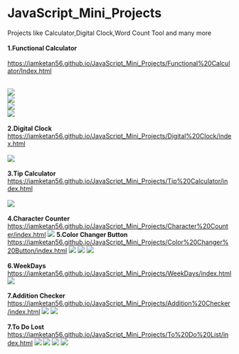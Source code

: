 # JavaScript_Mini_Projects
 Projects like Calculator,Digital Clock,Word Count Tool and many more<br><br>
<b>1.Functional Calculator</b><br><br>
https://iamketan56.github.io/JavaScript_Mini_Projects/Functional%20Calculator/Index.html
<br><br>

![](https://github.com/iamketan56/JavaScript_Mini_Projects/blob/main/Functional%20Calculator/interface2.PNG)
<br>
![](https://github.com/iamketan56/JavaScript_Mini_Projects/blob/main/Functional%20Calculator/interface3.PNG)
<br>
![](https://github.com/iamketan56/JavaScript_Mini_Projects/blob/main/Functional%20Calculator/Interface4.PNG)
<br>
![](https://github.com/iamketan56/JavaScript_Mini_Projects/blob/main/Functional%20Calculator/Interface5.PNG)
<br>
<br>
<b>2.Digital Clock</b><br>
https://iamketan56.github.io/JavaScript_Mini_Projects/Digital%20Clock/index.html
<br><br>
![](https://github.com/iamketan56/JavaScript_Mini_Projects/blob/main/Digital%20Clock/local.PNG)
<br><br>
<b>3.Tip Calculator</b><br>
https://iamketan56.github.io/JavaScript_Mini_Projects/Tip%20Calculator/index.html
<br><br>
![](https://github.com/iamketan56/JavaScript_Mini_Projects/blob/main/Tip%20Calculator/tip.PNG)
<br><br>
<b>4.Character Counter</b><br>
https://iamketan56.github.io/JavaScript_Mini_Projects/Character%20Counter/index.html
![](https://github.com/iamketan56/JavaScript_Mini_Projects/blob/main/Character%20Counter/char.PNG)
<b>5.Color Changer Button</b><br>
https://iamketan56.github.io/JavaScript_Mini_Projects/Color%20Changer%20Button/index.html
![](https://github.com/iamketan56/JavaScript_Mini_Projects/blob/main/Color%20Changer%20Button/1.PNG)
![](https://github.com/iamketan56/JavaScript_Mini_Projects/blob/main/Color%20Changer%20Button/2.PNG)
![](https://github.com/iamketan56/JavaScript_Mini_Projects/blob/main/Color%20Changer%20Button/3.PNG)
<br><br>
<b>6.WeekDays</b><br>
https://iamketan56.github.io/JavaScript_Mini_Projects/WeekDays/index.html
![](https://github.com/iamketan56/JavaScript_Mini_Projects/blob/main/WeekDays/week.PNG)
<br><br>
<b>7.Addition Checker</b><br>
https://iamketan56.github.io/JavaScript_Mini_Projects/Addition%20Checker/index.html
![](https://github.com/iamketan56/JavaScript_Mini_Projects/blob/main/Addition%20Checker/corr.PNG)
![](https://github.com/iamketan56/JavaScript_Mini_Projects/blob/main/Addition%20Checker/incorr.PNG)
<br><br>
<b>7.To Do Lost</b><br>
https://iamketan56.github.io/JavaScript_Mini_Projects/To%20Do%20List/index.html
![](https://github.com/iamketan56/JavaScript_Mini_Projects/blob/main/To%20Do%20List/todo1.PNG)
![](https://github.com/iamketan56/JavaScript_Mini_Projects/blob/main/To%20Do%20List/todo2.PNG)
![](https://github.com/iamketan56/JavaScript_Mini_Projects/blob/main/To%20Do%20List/todo3.PNG)
![](https://github.com/iamketan56/JavaScript_Mini_Projects/blob/main/To%20Do%20List/todo4.PNG)
